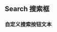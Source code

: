 <div class="demo-header">
<p class="overviewicon">
  <span class="wapi-ui-search wapi-form-search"/>
</p>

## Search 搜索框

<mobile-uxlink widget-name="Search"></mobile-uxlink>
</div>

### 自定义搜索按钮文本

<mobile-view link="search/button-text"></mobile-view>

<br>
